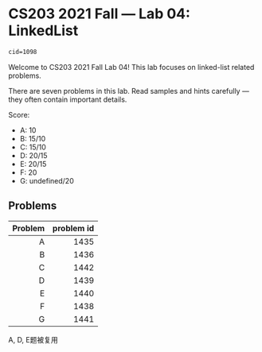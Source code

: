 # CS203 2021 Fall — Lab 04: LinkedList

``` meta
cid=1098
```

Welcome to CS203 2021 Fall Lab 04! This lab focuses on linked-list related problems.

There are seven problems in this lab. Read samples and hints carefully — they often contain important details.

Score:

- A: 10
- B: 15/10
- C: 15/10
- D: 20/15
- E: 20/15
- F: 20
- G: undefined/20

## Problems

| Problem | problem id |
|---:|---:|
| A | 1435 |
| B | 1436 |
| C | 1442 |
| D | 1439 |
| E | 1440 |
| F | 1438 |
| G | 1441 |

A, D, E题被复用
